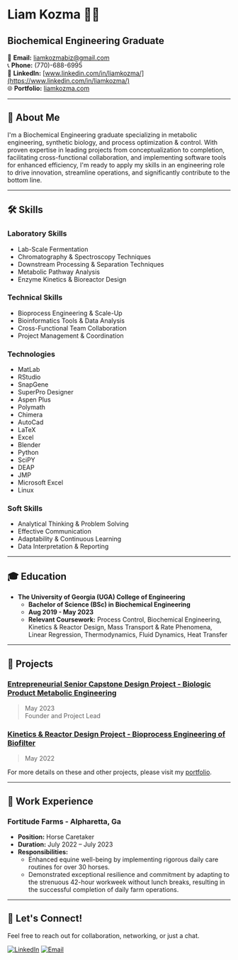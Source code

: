 # Liam Kozma 👨‍🔬

## Biochemical Engineering Graduate

📧 **Email:** [liamkozmabiz@gmail.com](mailto:liamkozmabiz@gmail.com)  
📞 **Phone:** (770)-688-6995  
🔗 **LinkedIn:** [www.linkedin.com/in/liamkozma/](https://www.linkedin.com/in/liamkozma/)  
🌐 **Portfolio:** [liamkozma.com](https://liamkozma.com)  

---

## 🚀 About Me

I'm a Biochemical Engineering graduate specializing in metabolic engineering, synthetic biology, and process optimization & control. With proven expertise in leading projects from conceptualization to completion, facilitating cross-functional collaboration, and implementing software tools for enhanced efficiency, I'm ready to apply my skills in an engineering role to drive innovation, streamline operations, and significantly contribute to the bottom line.

---

## 🛠️ Skills

### Laboratory Skills

- Lab-Scale Fermentation
- Chromatography & Spectroscopy Techniques
- Downstream Processing & Separation Techniques
- Metabolic Pathway Analysis
- Enzyme Kinetics & Bioreactor Design

### Technical Skills

- Bioprocess Engineering & Scale-Up
- Bioinformatics Tools & Data Analysis
- Cross-Functional Team Collaboration
- Project Management & Coordination

### Technologies

- MatLab
- RStudio
- SnapGene
- SuperPro Designer
- Aspen Plus
- Polymath
- Chimera
- AutoCad
- LaTeX
- Excel
- Blender
- Python
- SciPY
- DEAP
- JMP
- Microsoft Excel
- Linux

### Soft Skills

- Analytical Thinking & Problem Solving
- Effective Communication
- Adaptability & Continuous Learning
- Data Interpretation & Reporting

---

## 🎓 Education

- **The University of Georgia (UGA) College of Engineering**
  - **Bachelor of Science (BSc) in Biochemical Engineering**
  - **Aug 2019 - May 2023**
  - **Relevant Coursework:** Process Control, Biochemical Engineering, Kinetics & Reactor Design, Mass Transport & Rate Phenomena, Linear Regression, Thermodynamics, Fluid Dynamics, Heat Transfer

---

## 🎯 Projects

### [Entrepreneurial Senior Capstone Design Project - Biologic Product Metabolic Engineering](https://liamkozma.com)
> May 2023  
> Founder and Project Lead

### [Kinetics & Reactor Design Project - Bioprocess Engineering of Biofilter](https://liamkozma.com)
> May 2022

For more details on these and other projects, please visit my [portfolio](https://liamkozma.com).

---

## 📌 Work Experience

### Fortitude Farms - Alpharetta, Ga
- **Position:** Horse Caretaker
- **Duration:** July 2022 – July 2023
- **Responsibilities:**
  - Enhanced equine well-being by implementing rigorous daily care routines for over 30 horses.
  - Demonstrated exceptional resilience and commitment by adapting to the strenuous 42-hour workweek without lunch breaks, resulting in the successful completion of daily farm operations.

---

## 📣 Let's Connect!

Feel free to reach out for collaboration, networking, or just a chat.

[![LinkedIn](https://img.shields.io/badge/LinkedIn-%230077B5.svg?&style=for-the-badge&logo=linkedin&logoColor=white)](https://www.linkedin.com/in/liamkozma/)
[![Email](https://img.shields.io/badge/Email-%23D14836.svg?&style=for-the-badge&logo=gmail&logoColor=white)](mailto:liamkozmabiz@gmail.com)

